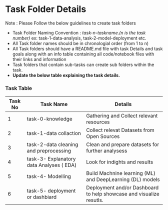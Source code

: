 # Task Folder Details

Note : Please Follow the below guidelines to create task folders
- Task Folder Naming Convention : _task-n-taskname.(n is the task number)_  ex: task-1-data-analysis, task-2-model-deployment etc.
- All Task folder names should be in chronologial order (from 1 to n)
- All Task folders should have a README.md file with task Details and task goals along with an info table containing all code/notebook files with their links and information
- Task folders that contain sub-tasks can create sub folders within the task.
- __Update the below table explaining the task details.__

### Task Table

| Task No| Task Name | Details |
|-|-|-|
|1|task-0-knowledge       |   Gathering and Collect relevant resources      |
|2|task-1-data collaction      |   Collect relevat Datasets from Open Sources       |
|3|task-2-data cleaning and preprocessing        |   Clean and prepare datasets for further analysess      |
|4|task-3- Explanatory data Analyses ( EDA)       |  Look for indights and results       |
|5|task-4- Modelling  | Build Machnine learning (ML) and DeepLearning (DL) models     |
|6|task-5- deployment or dashbiard|  Deployment and/or Dashboard to help showcase and visualize resutls.  |
